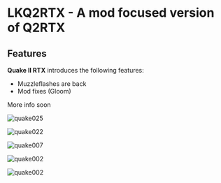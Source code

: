 # LKQ2RTX - A mod focused version of Q2RTX

## Features

**Quake II RTX** introduces the following features:
  - Muzzleflashes are back
  - Mod fixes (Gloom)
  
  More info soon
  
  
  
  
![quake025](https://user-images.githubusercontent.com/74773831/202719416-f33a9f90-74c0-461b-a4d4-11013cdc6c8e.jpg)

![quake022](https://user-images.githubusercontent.com/74773831/202719759-5955d96c-1141-4dfb-bda4-607fbe8b1b9f.jpg)

![quake007](https://user-images.githubusercontent.com/74773831/202719981-b26a7fd7-f2d2-4d84-ab8f-bce24e22ad79.jpg)

![quake002](https://user-images.githubusercontent.com/74773831/202720159-1462b156-a429-43c8-b2ab-4c869bf6da96.jpg)

![quake002](https://user-images.githubusercontent.com/74773831/202720374-2df2d440-a2f3-4aac-bc69-c71e851310dc.jpg)
